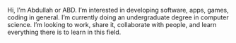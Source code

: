 Hi, I’m Abdullah or ABD.
I’m interested in developing software, apps, games, coding in general.
I’m currently doing an undergraduate degree in computer science.
I’m looking to work, share it, collaborate with people, and learn everything there is to learn in this field.


